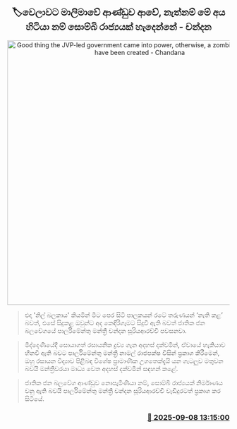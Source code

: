 <p align='center'><b><h2 align='center' title='Good thing the JVP-led government came into power, otherwise, a zombie state would have been created - Chandana'>🏷වෙලාවට මාලිමාවේ ආණ්ඩුව ආවේ, නැත්නම් මේ අය හිටියා නම් සොම්බි රාජ්‍යයක් හැදෙන්නේ - චන්දන</h2></b></p>
<p align='center'><img src='https://helakuru.sgp1.cdn.digitaloceanspaces.com/esana/images/lib/chandana-sooriyaarachchi.jpg' width='600' alt='Good thing the JVP-led government came into power, otherwise, a zombie state would have been created - Chandana'></p>

> එදා 'නිල් බලකාය' කියමින් මීට පෙර සිටි පාලකයන් රටේ තරුණයන් ‘නැති කළ’ බවත්, එසේ සිදුකළ ඔවුන්ට අද කෙඳිරිගෑමට සිදුවී ඇති බවත් ජාතික ජන බලවේගයේ පාර්ලිමේන්තු මන්ත්‍රී චන්දන සූරියආරච්චි පවසනවා.

> මිද්දෙණියේදී සොයාගත් රසායනික ද්‍රව්‍ය ගැන අදහස් දක්වමින්, ඒවායේ හැකියාව හීනවී ඇති බවට පාර්ලිමේන්තු මන්ත්‍රී නාමල් රාජපක්ෂ විසින් ප්‍රකාශ කිරීමෙන්, ඔහු රසායන විද්‍යාව පිළිබඳ විශේෂ ප්‍රාමාණික උගතෙක්දැයි යන ගැටලුව මතුවන බවයි මන්ත්‍රීවරයා මාධ්‍ය වෙත අදහස් දක්වමින් සඳහන් කළේ.

> ජාතික ජන බලවේග ආණ්ඩුව නොපැමිණියා නම්, සොම්බි රාජ්‍යයක් නිර්මාණය වනු ඇති බවයි පාර්ලිමේන්තු මන්ත්‍රී චන්දන සූරියආරච්චි වැඩිදුරටත් ප්‍රකාශ කර සිටියේ.



<h3 align='right'><a href='https://www.helakuru.lk/esana/p/113406/'>📅 2025-09-08 13:15:00</a></h3>
